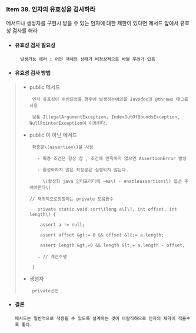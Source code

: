 ### Item 38. 인자의 유효성을 검사하라

메서드나 생성자를 구현시 받을 수 있는 인자에 대한 제한이 있다면 메서드 앞에서 유효성 검사를 해라

* #### 유효성 검사 필요성

        발생가능 에러 : 어떤 객체의 상태가 비정상적으로 바뀔 우려가 있음

* #### 유효성 검사 방법 

> * public 메서드 
>
>        인자 유효성이 위반되었을 경우에 발생하는예외를 Javadoc의 @throws 태그를 사용 
>
>        보통 IllegalArgumentException, IndexOutOfBoundsException, NullPointerException이 이용된다. 
>
> * public 이 아닌 메서드 
>
>        확증문\(assertion\)을 사용
>
>          - 확증 조건은 항상 참 , 조건에 만족하지 않으면 AssertionError 발생
>
>          - 활성화하지 않은 확정문은 실행되지 않는다. 
>
>            \(활성화 java 인터프리터에 -ea\( - enableassertions\) 옵션 주어야한다\)
>
>       // 재귀적으로정렬하는 private 도움함수
>
>          private static void sort\(long a\[\], int offset, int length\) {
>
>           assert a != null;
>
>           assert offset &gt;= 0 && offset &lt;= a.length;
>
>           assert length &gt;=0 && length &lt;= a.length - offset;
>
>          … // 계산수행
>
>        }
>
> * 생성자 
>
>        private선언

* #### 결론 

      메서드는 일반적으로 적용될 수 있도록 설계하는 것이 바람직하므로 인자의 제약이 적을수록 좋다.

        





